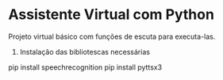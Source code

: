 # Assistente Virtual com Python

Projeto virtual básico com funções de escuta para executa-las.

1. Instalação das bibliotescas necessárias 

pip install speechrecognition
pip install pyttsx3




 


